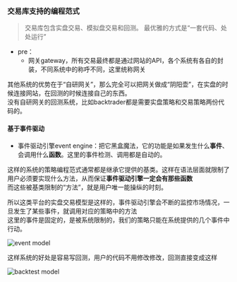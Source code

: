 ### 交易库支持的编程范式
>交易库包含实盘交易、模拟盘交易和回测。
>最优雅的方式是“一套代码、处处运行”

+ pre：
	+ 网关gateway，所有交易最终都是通过网站的API，各个系统有各自的封装，不同系统中的称呼不同，这里统称网关

其他系统的优势在于“自研网关”，那么完全可以把网关做成“阴阳壶”，在实盘的时候连接网站，在回测的时候连接自己的东西。  
没有自研网关的回测系统，比如backtrader都是需要实盘策略和交易策略两份代码的。

#### 基于事件驱动

+ 事件驱动引擎event engine：把它黑盒魔法，它的功能是如果发生什么**事件**、会调用什么**函数**。这里的事件检测、调用都是自动的。

这样的系统的策略编程范式通常都是继承它提供的基类。这样在语法层面就限制了用户必须要实现什么方法，从而保证**事件驱动引擎一定会有那些函数**  
而这些被基类限制的“方法”，就是用户唯一能操纵的时刻。

所以这类平台的实盘交易模型是这样的，事件驱动引擎会不断的监控市场情况，一旦发生了某些事件，就调用对应的策略中的方法  
这里的事件是固定的，是被系统限制的，我们的策略只能在系统提供的几个事件中行动。

![event model](https://cdn.jsdelivr.net/gh/zweix123/CS-notes@master/resource/Quant/event%20model.png)  

这样系统的好处是容易写回测，用户的代码不用修改修改，回测直接变成这样

![backtest model](https://cdn.jsdelivr.net/gh/zweix123/CS-notes@master/resource/Quant/backtest%20model.png)

